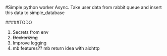 #Simple python worker
Async. Take user data from rabbit queue and insert this data to simple_database

#####TODO
1) Secrets from env
2) ~~Dockerizing~~
3) Improve logging
4) mb features?? mb return idea with aiohttp